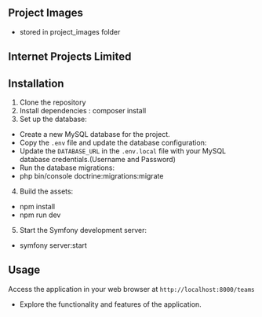 ## Project Images
- stored in project_images folder

## Internet Projects Limited

## Installation

1. Clone the repository
2. Install dependencies : composer install
3. Set up the database:

- Create a new MySQL database for the project.
- Copy the `.env` file and update the database configuration:
- Update the `DATABASE_URL` in the `.env.local` file with your MySQL database credentials.(Username and Password)
- Run the database migrations:
- php bin/console doctrine:migrations:migrate

4. Build the assets:
- npm install
- npm run dev

5. Start the Symfony development server:
- symfony server:start

## Usage
Access the application in your web browser at `http://localhost:8000/teams` 
- Explore the functionality and features of the application.







 